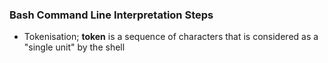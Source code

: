 ### Bash Command Line Interpretation Steps

- Tokenisation; **token** is a sequence of characters that is considered as a "single unit" by the shell